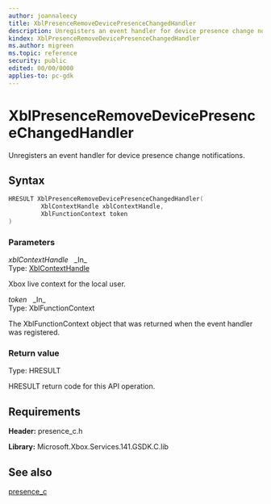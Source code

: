 ```yaml
---
author: joannaleecy
title: XblPresenceRemoveDevicePresenceChangedHandler
description: Unregisters an event handler for device presence change notifications.
kindex: XblPresenceRemoveDevicePresenceChangedHandler
ms.author: migreen
ms.topic: reference
security: public
edited: 00/00/0000
applies-to: pc-gdk
---
```


# XblPresenceRemoveDevicePresenceChangedHandler  

Unregisters an event handler for device presence change notifications.  

## Syntax  
  
```cpp
HRESULT XblPresenceRemoveDevicePresenceChangedHandler(  
         XblContextHandle xblContextHandle,  
         XblFunctionContext token  
)  
```  
  
### Parameters  
  
*xblContextHandle* &nbsp;&nbsp;\_In\_  
Type: [XblContextHandle](../../types_c/handles/xblcontexthandle.md)  
  
Xbox live context for the local user.  
  
*token* &nbsp;&nbsp;\_In\_  
Type: XblFunctionContext  
  
The XblFunctionContext object that was returned when the event handler was registered.  
  
  
### Return value  
Type: HRESULT
  
HRESULT return code for this API operation.
  
## Requirements  
  
**Header:** presence_c.h
  
**Library:** Microsoft.Xbox.Services.141.GSDK.C.lib
  
## See also  
[presence_c](../presence_c_members.md)  
  
  